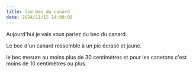 ```yaml
---
title: lse bec du canard
date: 2024/11/15 14:00:00
---
```


Aujourd'hui je vais vous parlez du bec du canard.

Le bec d'un canard ressemble à un pic  écrasé et jaune.

le bec mesure au moins plus de 30 centimètres et pour les canetons c'est moins de 10 centimètres ou plus.



